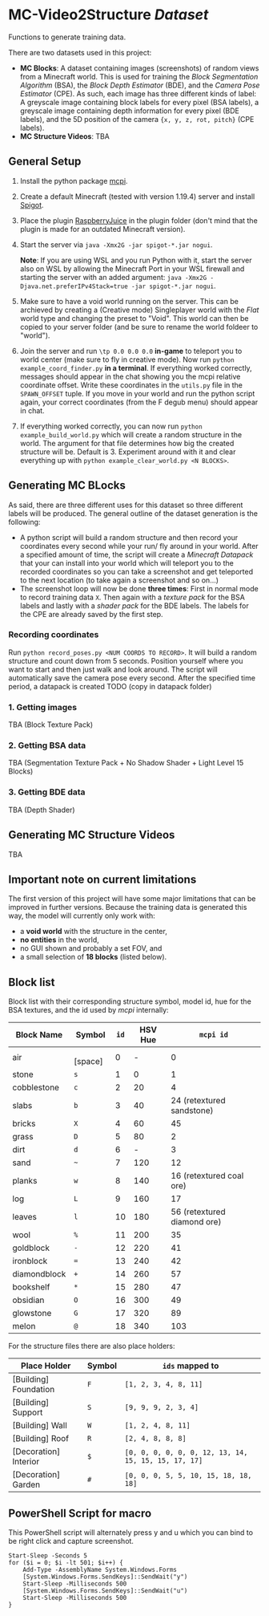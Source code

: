 # MC-Video2Structure *Dataset*
Functions to generate training data.

There are two datasets used in this project:

- **MC Blocks**: A dataset containing images (screenshots) of random views from a Minecraft world. This is used for training the *Block Segmentation Algorithm* (BSA), the *Block Depth Estimator* (BDE), and the *Camera Pose Estimator* (CPE). As such, each image has three different kinds of label: A greyscale image containing block labels for every pixel (BSA labels), a greyscale image containing depth information for every pixel (BDE labels), and the 5D position of the camera `{x, y, z, rot, pitch}` (CPE labels).
- **MC Structure Videos**: TBA

## General Setup

1. Install the python package [mcpi](https://github.com/martinohanlon/mcpi).

2. Create a default Minecraft (tested with version 1.19.4) server and install [Spigot](https://getbukkit.org/download/spigot).

3. Place the plugin [RaspberryJuice](https://github.com/zhuowei/RaspberryJuice) in the plugin folder (don't mind that the plugin is made for an outdated Minecraft version).

4. Start the server via ```java -Xmx2G -jar spigot-*.jar nogui```.

    **Note**: If you are using WSL and you run Python with it, start the server also on WSL by allowing the Minecraft Port in your WSL firewall and starting the server with an added argument: ```java -Xmx2G -Djava.net.preferIPv4Stack=true -jar spigot-*.jar nogui```.

5. Make sure to have a void world running on the server. This can be archieved by creating a (Creative mode) Singleplayer world with the *Flat* world type and changing the preset to "Void". This world can then be copied to your server folder (and be sure to rename the world foldeer to "world").

6. Join the server and run `\tp 0.0 0.0 0.0` **in-game** to teleport you to world center (make sure to fly in creative mode). Now run `python example_coord_finder.py` **in a terminal**. If everything worked correctly, messages should appear in the chat showing you the mcpi relative coordinate offset. Write these coordinates in the `utils.py` file in the `SPAWN_OFFSET` tuple. If you move in your world and run the python script again, your correct coordinates (from the F degub menu) should appear in chat.

6. If everything worked correctly, you can now run `python example_build_world.py` which will create a random structure in the world. The argument for that file determines how big the created structure will be. Default is 3. Experiment around with it and clear everything up with `python example_clear_world.py <N BLOCKS>`.

## Generating **MC BLocks**

As said, there are three different uses for this dataset so three different labels will be produced.
The general outline of the dataset generation is the following:

- A python script will build a random structure and then record your coordinates every second while your run/ fly around in your world. After a specified amount of time, the script will create a *Minecraft Datapack* that your can install into your world which will teleport you to the recorded coordinates so you can take a screenshot and get teleported to the next location (to take again a screenshot and so on...)
- The screenshot loop will now be done **three times**: First in normal mode to record training data `X`. Then again with a *texture pack* for the BSA labels and lastly with a *shader pack* for the BDE labels. The labels for the CPE are already saved by the first step.

### Recording coordinates

Run `python record_poses.py <NUM COORDS TO RECORD>`. It will build a random structure and count down from 5 seconds. Position yourself where you want to start and then just walk and look around. The script will automatically save the camera pose every second. After the specified time period, a datapack is created TODO (copy in datapack folder)

### 1. Getting images

TBA (Block Texture Pack)

### 2. Getting BSA data

TBA (Segmentation Texture Pack + No Shadow Shader + Light Level 15 Blocks)

### 3. Getting BDE data

TBA (Depth Shader)

## Generating **MC Structure Videos**

TBA

## Important note on current limitations

The first version of this project will have some major limitations that can be improved in further versions. Because the training data is generated this way, the model will currently only work with:

- a **void world** with the structure in the center,
- **no entities** in the world,
- no GUI shown and probably a set FOV, and
- a small selection of **18 blocks** (listed below).

## Block list

Block list with their corresponding structure symbol, model id, hue for the BSA textures, and the id used by *mcpi* internally:

Block Name | Symbol | `id` | HSV Hue | `mcpi id`
--- | --- | --- | --- | ---
air          | ` ` [space] |  0 |   - | 0
stone        | `s`         |  1 |   0 | 1
cobblestone  | `c`         |  2 |  20 | 4
slabs        | `b`         |  3 |  40 | 24 (retextured sandstone)
bricks       | `X`         |  4 |  60 | 45
grass        | `D`         |  5 |  80 | 2
dirt         | `d`         |  6 |   - | 3
sand         | `~`         |  7 | 120 | 12
planks       | `w`         |  8 | 140 | 16 (retextured coal ore)
log          | `L`         |  9 | 160 | 17
leaves       | `l`         | 10 | 180 | 56 (retextured diamond ore)
wool         | `%`         | 11 | 200 | 35
goldblock    | `-`         | 12 | 220 | 41
ironblock    | `=`         | 13 | 240 | 42
diamondblock | `+`         | 14 | 260 | 57
bookshelf    | `*`         | 15 | 280 | 47
obsidian     | `O`         | 16 | 300 | 49
glowstone    | `G`         | 17 | 320 | 89
melon        | `@`         | 18 | 340 | 103

For the structure files there are also place holders:

Place Holder | Symbol | `ids` mapped to
--- | --- | ---
[Building] Foundation | `F` | `[1, 2, 3, 4, 8, 11]`
[Building] Support    | `S` | `[9, 9, 9, 2, 3, 4]`
[Building] Wall       | `W` | `[1, 2, 4, 8, 11]`
[Building] Roof       | `R` | `[2, 4, 8, 8, 8]`
[Decoration] Interior | `$` | `[0, 0, 0, 0, 0, 0, 12, 13, 14, 15, 15, 15, 17, 17]`
[Decoration] Garden | `#` | `[0, 0, 0, 5, 5, 10, 15, 18, 18, 18]`

## PowerShell Script for macro

This PowerShell script will alternately press y and u which you can bind to be right click and capture screenshot.

```
Start-Sleep -Seconds 5
for ($i = 0; $i -lt 501; $i++) {
    Add-Type -AssemblyName System.Windows.Forms
    [System.Windows.Forms.SendKeys]::SendWait("y")
    Start-Sleep -Milliseconds 500
    [System.Windows.Forms.SendKeys]::SendWait("u")
    Start-Sleep -Milliseconds 500
}
```